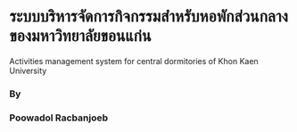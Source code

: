 # ระบบบริหารจัดการกิจกรรมสำหรับหอพักส่วนกลางของมหาวิทยาลัยขอนแก่น
Activities management system for central dormitories of Khon Kaen University
### By 
### Poowadol Racbanjoeb
